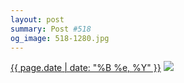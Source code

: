 ```yaml
---
layout: post
summary: Post #518
og_image: 518-1280.jpg
---
```


<p>
  <time><a href="/518">{{ page.date | date: "%B %e, %Y" }}</a></time>
  <a href="/518"><img src="{{ site.assets_url }}/518-640.jpg" srcset="{{ site.assets_url }}/518-320.jpg 320w, {{ site.assets_url }}/518-640.jpg 640w, {{ site.assets_url }}/518-960.jpg 960w, {{ site.assets_url }}/518-1280.jpg 1280w" sizes="(min-width: 700px) 50vw, calc(100vw - 2rem)" /></a>
</p>
